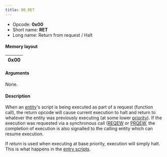 ```yaml
---
title: 00_RET
---
```


-   Opcode: **0x00**
-   Short name: **RET**
-   Long name: Return from request / Halt

#### Memory layout

| 0x00 |
|------|

#### Arguments

None.

#### Description

When an [entity](FF7/Field/Script/Entity "wikilink")'s script is being executed as part of a request (function call), the return opcode will cause current execution to halt and return to whatever the entity was previously executing (at some lower [priority](FF7/Field/Script/Priorities "wikilink")). If the execution was requested via a synchronous call ([REQEW](FF7/Field/Script/Opcodes/03_REQEW "wikilink") or [PRQEW](06_PRQEW.md), the completion of execution is also signalled to the calling entity which can resume execution.

If *return* is used when executing at base priority, execution will simply halt. This is what happens in the [entry scripts](../../Scripts/Entry_script.md).

